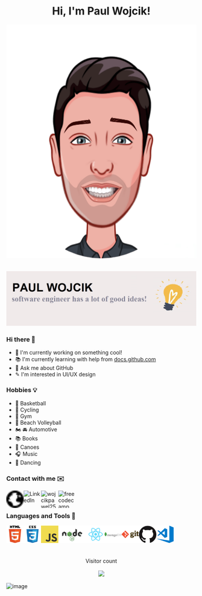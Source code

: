 <h1 align="center">Hi, I'm Paul Wojcik!</h1>
<p align="center"><img src="https://github.com/wojcikpawel/wojcikpawel/blob/master/Images/pw07.jpg" width="620px" height="620px" /></p>

<br />


<img src="https://github.com/wojcikpawel/wojcikpawel/blob/master/Images/pw04.jpg">

### Hi there 👋

-  💼 I'm currently working on something cool! 
-  📚 I'm currently learning with help from [docs.github.com](https://docs.github.com/)
-  💬 Ask me about GitHub
-  ✎ I'm interested in UI/UX design

### Hobbies 💡
- 🏀 Basketball
- 🚴 Cycling
- 💪 Gym
- 🏐 Beach Volleyball
- 🏍️ 🚘 Automotive
- 📚 Books
- 🛶 Canoes
- 🎧 Music
- 🕺 Dancing


### Contact with me ✉️

<img align="left" alt="codeSTACKr.com" width="46px" height="46px" src="https://raw.githubusercontent.com/iconic/open-iconic/master/svg/globe.svg" />
<a href="https://www.linkedin.com/in/pawel-wojcikk/" target="_blank"><img align="left" alt="LinkedIn" width="46px" height="46px" src="https://cdn.jsdelivr.net/npm/simple-icons@v3/icons/linkedin.svg"/> </a>

[<img align="left" alt="wojcikpawel25" width="46px" height="46px" src="https://cdn.jsdelivr.net/npm/simple-icons@v3/icons/gmail.svg" />](mailto:wojcikpawel25@gmail.com)


<a href="https://www.freecodecamp.org/wojcikpawel" target="_blank"><img align="left" alt="freecodecamp" width="46px" height="46px" src="https://cdn.jsdelivr.net/npm/simple-icons@v3/icons/freecodecamp.svg"/></a>

<br />
<br />

### Languages and Tools 🔧
[comment]: <> (This is a comment, it will not be included)


<img align="left" alt="HTML5" width="46px" height="46px" src="https://raw.githubusercontent.com/github/explore/80688e429a7d4ef2fca1e82350fe8e3517d3494d/topics/html/html.png" />
<img align="left" alt="CSS3" width="46px" height="46px" src="https://raw.githubusercontent.com/github/explore/80688e429a7d4ef2fca1e82350fe8e3517d3494d/topics/css/css.png" />
<img align="left" alt="JavaScript" width="46px" height="46px" src="https://raw.githubusercontent.com/github/explore/80688e429a7d4ef2fca1e82350fe8e3517d3494d/topics/javascript/javascript.png" />

<img align="left" alt="NODEJS" width="76px" height="46px" src="https://github.com/wojcikpawel/wojcikpawel/blob/master/Images/nodejs.png" />

<img align="left" alt="React" width="46px" height="46px" src="https://raw.githubusercontent.com/github/explore/80688e429a7d4ef2fca1e82350fe8e3517d3494d/topics/react/react.png" />

<img align="left" alt="MongoDB" width="46px" height="46px"  src="https://raw.githubusercontent.com/github/explore/80688e429a7d4ef2fca1e82350fe8e3517d3494d/topics/mongodb/mongodb.png" />

<img align="left" alt="Git" width="46px" height="46px" src="https://raw.githubusercontent.com/github/explore/80688e429a7d4ef2fca1e82350fe8e3517d3494d/topics/git/git.png" />
<img align="left" alt="GitHub" width="46px" height="46px" src="https://raw.githubusercontent.com/github/explore/78df643247d429f6cc873026c0622819ad797942/topics/github/github.png" />


<img align="left" alt="Visual Studio Code" width="46px" height="46px" src="https://raw.githubusercontent.com/github/explore/80688e429a7d4ef2fca1e82350fe8e3517d3494d/topics/visual-studio-code/visual-studio-code.png" />

[comment]: <> (<img align="left" alt="Sass" width="46px" height="46px" src="https://raw.githubusercontent.com/github/explore/80688e429a7d4ef2fca1e82350fe8e3517d3494d/topics/sass/sass.png" />)
[comment]: <> (<img align="left" alt="Gatsby" width="46px" height="46px" src="https://raw.githubusercontent.com/github/explore/e94815998e4e0713912fed477a1f346ec04c3da2/topics/gatsby/gatsby.png" />)

[comment]: <> (<img align="left" alt="GraphQL" width="46px" height="46px" src="https://raw.githubusercontent.com/github/explore/80688e429a7d4ef2fca1e82350fe8e3517d3494d/topics/graphql/graphql.png" />)

[comment]: <> (<img align="left" alt="Deno" width="46px" height="46px" src="https://raw.githubusercontent.com/github/explore/361e2821e2dea67711cde99c9c40ed357061cf27/topics/deno/deno.png" />)
[comment]: <> (<img align="left" alt="SQL" width="46px" height="46px" src="https://raw.githubusercontent.com/github/explore/80688e429a7d4ef2fca1e82350fe8e3517d3494d/topics/sql/sql.png" />)
[comment]: <> (<img align="left" alt="MySQL" width="46px" height="46px" src="https://raw.githubusercontent.com/github/explore/80688e429a7d4ef2fca1e82350fe8e3517d3494d/topics/mysql/mysql.png" />)
[comment]: <> (<img align="left" alt="HTML5" width="46px" height="46px" src="https://raw.githubusercontent.com/github/explore/80688e429a7d4ef2fca1e82350fe8e3517d3494d/topics/terminal/terminal.png" />)
[comment]: <> (This is a comment, it will not be included)


<p align="center"> 
  <br>
  <br>
  <br>
  <br>
  <br>
  Visitor count<br>
  <br>
  <img src="https://profile-counter.glitch.me/sagar-viradiya/count.svg" />
  
 [comment]: <> (https://wojcik-pawel-counter.glitch.me/wojcikpawel/count.svg) 
</p>


![image](https://github.com/saadeghi/saadeghi/blob/master/dino.gif)
